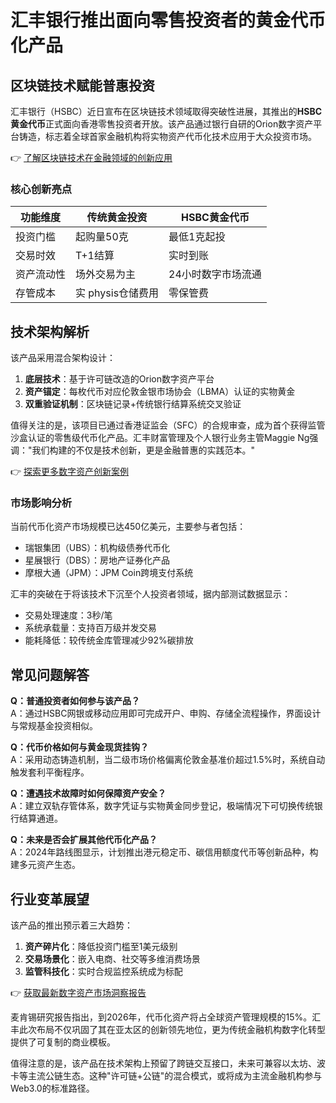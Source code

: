 # 汇丰银行推出面向零售投资者的黄金代币化产品

## 区块链技术赋能普惠投资

汇丰银行（HSBC）近日宣布在区块链技术领域取得突破性进展，其推出的**HSBC黄金代币**正式面向香港零售投资者开放。该产品通过银行自研的Orion数字资产平台铸造，标志着全球首家金融机构将实物资产代币化技术应用于大众投资市场。

👉 [了解区块链技术在金融领域的创新应用](https://bit.ly/okx_welcome)

### 核心创新亮点

| 功能维度       | 传统黄金投资       | HSBC黄金代币               |
|----------------|--------------------|----------------------------|
| 投资门槛       | 起购量50克         | 最低1克起投                |
| 交易时效       | T+1结算            | 实时到账                   |
| 资产流动性     | 场外交易为主       | 24小时数字市场流通         |
| 存管成本       | 实 physis仓储费用  | 零保管费                   |

## 技术架构解析

该产品采用混合架构设计：
1. **底层技术**：基于许可链改造的Orion数字资产平台
2. **资产锚定**：每枚代币对应伦敦金银市场协会（LBMA）认证的实物黄金
3. **双重验证机制**：区块链记录+传统银行结算系统交叉验证

值得关注的是，该项目已通过香港证监会（SFC）的合规审查，成为首个获得监管沙盒认证的零售级代币化产品。汇丰财富管理及个人银行业务主管Maggie Ng强调："我们构建的不仅是技术创新，更是金融普惠的实践范本。"

👉 [探索更多数字资产创新案例](https://bit.ly/okx_welcome)

### 市场影响分析

当前代币化资产市场规模已达450亿美元，主要参与者包括：
- 瑞银集团（UBS）：机构级债券代币化
- 星展银行（DBS）：房地产证券化产品
- 摩根大通（JPM）：JPM Coin跨境支付系统

汇丰的突破在于将该技术下沉至个人投资者领域，据内部测试数据显示：
- 交易处理速度：3秒/笔
- 系统承载量：支持百万级并发交易
- 能耗降低：较传统金库管理减少92%碳排放

## 常见问题解答

**Q：普通投资者如何参与该产品？**  
A：通过HSBC网银或移动应用即可完成开户、申购、存储全流程操作，界面设计与常规基金投资相似。

**Q：代币价格如何与黄金现货挂钩？**  
A：采用动态铸造机制，当二级市场价格偏离伦敦金基准价超过1.5%时，系统自动触发套利平衡程序。

**Q：遭遇技术故障时如何保障资产安全？**  
A：建立双轨存管体系，数字凭证与实物黄金同步登记，极端情况下可切换传统银行结算通道。

**Q：未来是否会扩展其他代币化产品？**  
A：2024年路线图显示，计划推出港元稳定币、碳信用额度代币等创新品种，构建多元资产生态。

## 行业变革展望

该产品的推出预示着三大趋势：
1. **资产碎片化**：降低投资门槛至1美元级别
2. **交易场景化**：嵌入电商、社交等多维消费场景
3. **监管科技化**：实时合规监控系统成为标配

👉 [获取最新数字资产市场洞察报告](https://bit.ly/okx_welcome)

麦肯锡研究报告指出，到2026年，代币化资产将占全球资产管理规模的15%。汇丰此次布局不仅巩固了其在亚太区的创新领先地位，更为传统金融机构数字化转型提供了可复制的商业模板。

值得注意的是，该产品在技术架构上预留了跨链交互接口，未来可兼容以太坊、波卡等主流公链生态。这种"许可链+公链"的混合模式，或将成为主流金融机构参与Web3.0的标准路径。